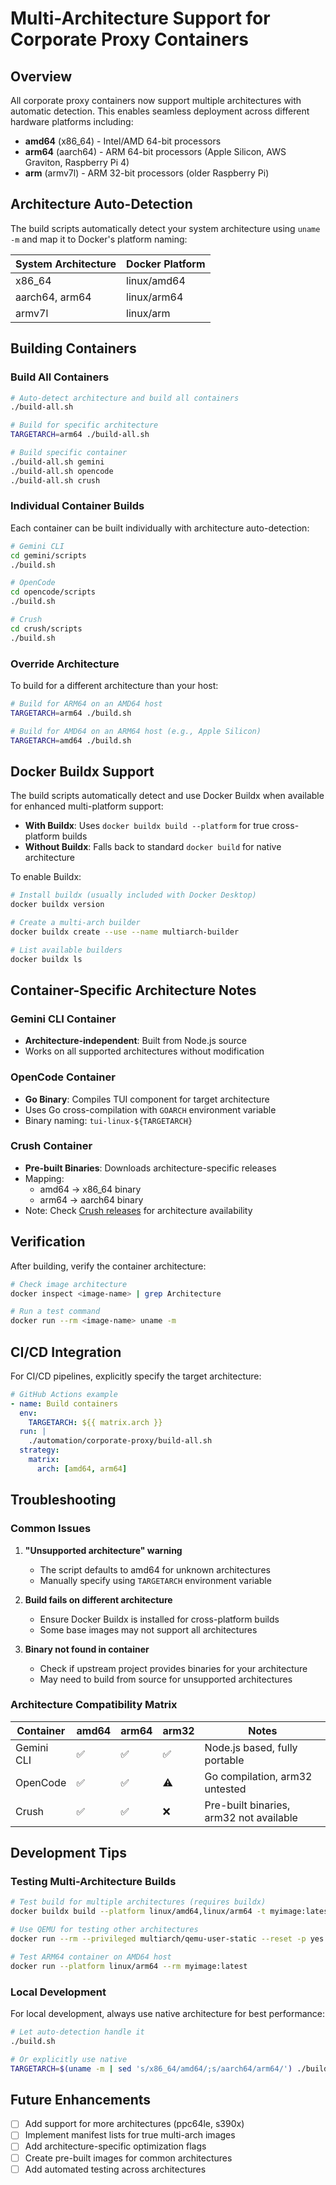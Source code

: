 # Multi-Architecture Support for Corporate Proxy Containers

## Overview

All corporate proxy containers now support multiple architectures with automatic detection. This enables seamless deployment across different hardware platforms including:

- **amd64** (x86_64) - Intel/AMD 64-bit processors
- **arm64** (aarch64) - ARM 64-bit processors (Apple Silicon, AWS Graviton, Raspberry Pi 4)
- **arm** (armv7l) - ARM 32-bit processors (older Raspberry Pi)

## Architecture Auto-Detection

The build scripts automatically detect your system architecture using `uname -m` and map it to Docker's platform naming:

| System Architecture | Docker Platform |
|-------------------|-----------------|
| x86_64 | linux/amd64 |
| aarch64, arm64 | linux/arm64 |
| armv7l | linux/arm |

## Building Containers

### Build All Containers

```bash
# Auto-detect architecture and build all containers
./build-all.sh

# Build for specific architecture
TARGETARCH=arm64 ./build-all.sh

# Build specific container
./build-all.sh gemini
./build-all.sh opencode
./build-all.sh crush
```

### Individual Container Builds

Each container can be built individually with architecture auto-detection:

```bash
# Gemini CLI
cd gemini/scripts
./build.sh

# OpenCode
cd opencode/scripts
./build.sh

# Crush
cd crush/scripts
./build.sh
```

### Override Architecture

To build for a different architecture than your host:

```bash
# Build for ARM64 on an AMD64 host
TARGETARCH=arm64 ./build.sh

# Build for AMD64 on an ARM64 host (e.g., Apple Silicon)
TARGETARCH=amd64 ./build.sh
```

## Docker Buildx Support

The build scripts automatically detect and use Docker Buildx when available for enhanced multi-platform support:

- **With Buildx**: Uses `docker buildx build --platform` for true cross-platform builds
- **Without Buildx**: Falls back to standard `docker build` for native architecture

To enable Buildx:

```bash
# Install buildx (usually included with Docker Desktop)
docker buildx version

# Create a multi-arch builder
docker buildx create --use --name multiarch-builder

# List available builders
docker buildx ls
```

## Container-Specific Architecture Notes

### Gemini CLI Container
- **Architecture-independent**: Built from Node.js source
- Works on all supported architectures without modification

### OpenCode Container
- **Go Binary**: Compiles TUI component for target architecture
- Uses Go cross-compilation with `GOARCH` environment variable
- Binary naming: `tui-linux-${TARGETARCH}`

### Crush Container
- **Pre-built Binaries**: Downloads architecture-specific releases
- Mapping:
  - amd64 → x86_64 binary
  - arm64 → aarch64 binary
- Note: Check [Crush releases](https://github.com/charmbracelet/crush/releases) for architecture availability

## Verification

After building, verify the container architecture:

```bash
# Check image architecture
docker inspect <image-name> | grep Architecture

# Run a test command
docker run --rm <image-name> uname -m
```

## CI/CD Integration

For CI/CD pipelines, explicitly specify the target architecture:

```yaml
# GitHub Actions example
- name: Build containers
  env:
    TARGETARCH: ${{ matrix.arch }}
  run: |
    ./automation/corporate-proxy/build-all.sh
  strategy:
    matrix:
      arch: [amd64, arm64]
```

## Troubleshooting

### Common Issues

1. **"Unsupported architecture" warning**
   - The script defaults to amd64 for unknown architectures
   - Manually specify using `TARGETARCH` environment variable

2. **Build fails on different architecture**
   - Ensure Docker Buildx is installed for cross-platform builds
   - Some base images may not support all architectures

3. **Binary not found in container**
   - Check if upstream project provides binaries for your architecture
   - May need to build from source for unsupported architectures

### Architecture Compatibility Matrix

| Container | amd64 | arm64 | arm32 | Notes |
|-----------|-------|-------|-------|-------|
| Gemini CLI | ✅ | ✅ | ✅ | Node.js based, fully portable |
| OpenCode | ✅ | ✅ | ⚠️ | Go compilation, arm32 untested |
| Crush | ✅ | ✅ | ❌ | Pre-built binaries, arm32 not available |

## Development Tips

### Testing Multi-Architecture Builds

```bash
# Test build for multiple architectures (requires buildx)
docker buildx build --platform linux/amd64,linux/arm64 -t myimage:latest .

# Use QEMU for testing other architectures
docker run --rm --privileged multiarch/qemu-user-static --reset -p yes

# Test ARM64 container on AMD64 host
docker run --platform linux/arm64 --rm myimage:latest
```

### Local Development

For local development, always use native architecture for best performance:

```bash
# Let auto-detection handle it
./build.sh

# Or explicitly use native
TARGETARCH=$(uname -m | sed 's/x86_64/amd64/;s/aarch64/arm64/') ./build.sh
```

## Future Enhancements

- [ ] Add support for more architectures (ppc64le, s390x)
- [ ] Implement manifest lists for true multi-arch images
- [ ] Add architecture-specific optimization flags
- [ ] Create pre-built images for common architectures
- [ ] Add automated testing across architectures